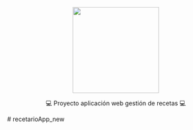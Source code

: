 <!DOCTYPE html>
<html>
<head>
</head>
<body>
	<div align="center">
		<img src="https://cdn.icon-icons.com/icons2/2107/PNG/512/file_type_php_icon_130266.png" style="width: 200px;">
	</div>
	<div align="center">
    <p>💻 Proyecto aplicación web gestión de recetas 💻</p>
	</div>
</body>
</html>#   r e c e t a r i o A p p _ n e w  
 